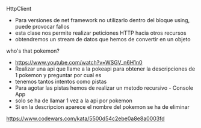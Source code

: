 HttpClient
 - Para versiones de net framework no utilizarlo dentro del bloque using, puede provocar fallos
 - esta clase nos permite realizar peticiones HTTP hacia otros recursos
 - obtendremos un stream de datos que hemos de convertir en un objeto
 

 who's that pokemon?
 - https://www.youtube.com/watch?v=WSGV_n6H1n0
 - Realizar una api que llame a la pokeapi para obtener la descripciones de 1 pokemon y preguntar por cual es
 - tenemos tantos intentos como pistas
 - Para agotar las pistas hemos de realizar un metodo recursivo - Console App
 - solo se ha de llamar 1 vez a la api por pokemon
 - Si en la descripcion aparece el nombre del pokemon se ha de eliminar

 https://www.codewars.com/kata/5500d54c2ebe0a8e8a0003fd